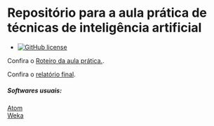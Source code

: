 <h1> Repositório para a aula prática de técnicas de inteligência artificial </h1>

* [![GitHub license](https://img.shields.io/badge/license-MIT-blue.svg)](https://github.com/OgliariNatan/Template-UNOPAR/blob/main/LICENSE)


Confira o <a href="https://github.com/OgliariNatan/neuralPerceptron/blob/main/Aula%20pr%C3%A1tica.pdf">Roteiro da aula prática.</a>. <br/>

Confira o <a href="https://github.com/OgliariNatan/neuralPerceptron/blob/main/main.pdf">relatório final</a>. <br/>

</p>
<h5> Softwares usuais: </h5><p>
<a href="https://atom.io/">Atom</a> <br/>
<a href="https://www.cs.waikato.ac.nz/ml/index.html">Weka</a> <br/>
</p>
